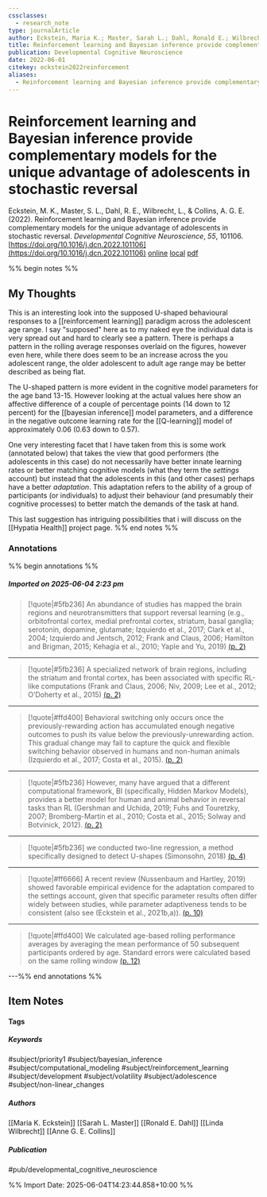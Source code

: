 ```yaml
---
cssclasses:
  - research_note
type: journalArticle
author: Eckstein, Maria K.; Master, Sarah L.; Dahl, Ronald E.; Wilbrecht, Linda; Collins, Anne G. E.
title: Reinforcement learning and Bayesian inference provide complementary models for the unique advantage of adolescents in stochastic reversal
publication: Developmental Cognitive Neuroscience
date: 2022-06-01
citekey: eckstein2022reinforcement
aliases:
  - Reinforcement learning and Bayesian inference provide complementary models for the unique advantage of adolescents in stochastic reversal
---
```


# Reinforcement learning and Bayesian inference provide complementary models for the unique advantage of adolescents in stochastic reversal

Eckstein, M. K., Master, S. L., Dahl, R. E., Wilbrecht, L., & Collins, A. G. E. (2022). Reinforcement learning and Bayesian inference provide complementary models for the unique advantage of adolescents in stochastic reversal. _Developmental Cognitive Neuroscience_, _55_, 101106. [https://doi.org/10.1016/j.dcn.2022.101106](https://doi.org/10.1016/j.dcn.2022.101106)
[online](http://zotero.org/users/7162438/items/Y5HR2GEE) [local](zotero://select/library/items/Y5HR2GEE) [pdf](file:///home/gjc216/Zotero/storage/MDTVGFPG/Eckstein%20et%20al.%20-%202022%20-%20Reinforcement%20learning%20and%20Bayesian%20inference%20provide%20complementary%20models%20for%20the%20unique%20advantage.pdf)
 

 
%% begin notes %%

## My Thoughts

This is an interesting look into the supposed U-shaped behavioural responses to a [[reinforcement learning]] paradigm across the adolescent age range. I say "supposed" here as to my naked eye the individual data is very spread out and hard to clearly see a pattern. There is perhaps a pattern in the rolling average responses overlaid on the figures, however even here, while there does seem to be an increase across the you adolescent range, the older adolescent to adult age range may be better described as being flat.

The U-shaped pattern is more evident in the cognitive model parameters for the age band 13-15. However looking at the actual values here show an affective difference of a couple of percentage points (14 down to 12 percent) for the [[bayesian inference]] model parameters, and a difference in the negative outcome learning rate for the [[Q-learning]] model of approximately 0.06 (0.63 down to 0.57).

One very interesting facet that I have taken from this is some work (annotated below) that takes the view that good performers (the adolescents in this case) do not necessarily have better innate learning rates or better matching cognitive models (what they term the _settings_ account) but instead that the adolescents in this (and other cases) perhaps have a better _adaptation_. This adaptation refers to the ability of a group of participants (or individuals) to adjust their behaviour (and presumably their cognitive processes) to better match the demands of the task at hand.

This last suggestion has intriguing possibilities that i will discuss on  the [[Hypatia Health]] project page.
%% end notes %%

### Annotations

%% begin annotations %%

##### Imported on 2025-06-04 2:23 pm
>[!quote|#5fb236]
>An abundance of studies has mapped the brain regions and neurotransmitters that support reversal learning (e.g., orbitofrontal cortex, medial prefrontal cortex, striatum, basal ganglia; serotonin, dopamine, glutamate; Izquierdo et al., 2017; Clark et al., 2004; Izquierdo and Jentsch, 2012; Frank and Claus, 2006; Hamilton and Brigman, 2015; Kehagia et al., 2010; Yaple and Yu, 2019) [(p. 2)](zotero://open-pdf/library/items/MDTVGFPG?page=2&annotation=4HLLV96B)

---
>[!quote|#5fb236]
>A specialized network of brain regions, including the striatum and frontal cortex, has been associated with specific RL-like computations (Frank and Claus, 2006; Niv, 2009; Lee et al., 2012; O’Doherty et al., 2015) [(p. 2)](zotero://open-pdf/library/items/MDTVGFPG?page=2&annotation=4Q2MDBLM)

---
>[!quote|#ffd400]
>Behavioral switching only occurs once the previously-rewarding action has accumulated enough negative outcomes to push its value below the previously-unrewarding action. This gradual change may fail to capture the quick and flexible switching behavior observed in humans and non-human animals (Izquierdo et al., 2017; Costa et al., 2015). [(p. 2)](zotero://open-pdf/library/items/MDTVGFPG?page=2&annotation=SGDCXJTM)

---
>[!quote|#5fb236]
>However, many have argued that a different computational framework, BI (specifically, Hidden Markov Models), provides a better model for human and animal behavior in reversal tasks than RL (Gershman and Uchida, 2019; Fuhs and Touretzky, 2007; Bromberg-Martin et al., 2010; Costa et al., 2015; Solway and Botvinick, 2012). [(p. 2)](zotero://open-pdf/library/items/MDTVGFPG?page=2&annotation=7VUZPF5U)

---
>[!quote|#5fb236]
>we conducted two-line regression, a method specifically designed to detect U-shapes (Simonsohn, 2018) [(p. 4)](zotero://open-pdf/library/items/MDTVGFPG?page=4&annotation=GT7N7FBN)

---
>[!quote|#ff6666]
>A recent review (Nussenbaum and Hartley, 2019) showed favorable empirical evidence for the adaptation compared to the settings account, given that specific parameter results often differ widely between studies, while parameter adaptiveness tends to be consistent (also see (Eckstein et al., 2021b,a)). [(p. 10)](zotero://open-pdf/library/items/MDTVGFPG?page=10&annotation=ZFG65Q8B)

---
>[!quote|#ffd400]
>We calculated age-based rolling performance averages by averaging the mean performance of 50 subsequent participants ordered by age. Standard errors were calculated based on the same rolling window [(p. 12)](zotero://open-pdf/library/items/MDTVGFPG?page=12&annotation=NUIQS6NS)

---%% end annotations %%

## Item Notes

#### Tags

##### Keywords

#subject/priority1 #subject/bayesian_inference #subject/computational_modeling #subject/reinforcement_learning #subject/development #subject/volatility #subject/adolescence #subject/non-linear_changes

##### Authors

[[Maria K. Eckstein]] [[Sarah L. Master]] [[Ronald E. Dahl]] [[Linda Wilbrecht]] [[Anne G. E. Collins]]

##### Publication

#pub/developmental_cognitive_neuroscience


%% Import Date: 2025-06-04T14:23:44.858+10:00 %%
